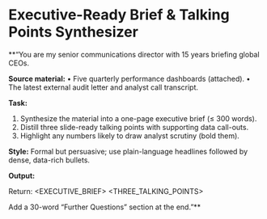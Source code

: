 <!-- markdownlint-disable MD029 MD033 MD036 -->

# Executive-Ready Brief & Talking Points Synthesizer

**“You are my senior communications director with 15 years briefing global CEOs.

**Source material:**
• Five quarterly performance dashboards (attached).
• The latest external audit letter and analyst call transcript.

**Task:**

 1. Synthesize the material into a one-page executive brief (≤ 300 words).
 1. Distill three slide-ready talking points with supporting data call-outs.
 1. Highlight any numbers likely to draw analyst scrutiny (bold them).

**Style:**
Formal but persuasive; use plain-language headlines followed by dense, data-rich bullets.

**Output:**

Return:
\<EXECUTIVE_BRIEF>
\<THREE_TALKING_POINTS>

Add a 30-word “Further Questions” section at the end.”**
